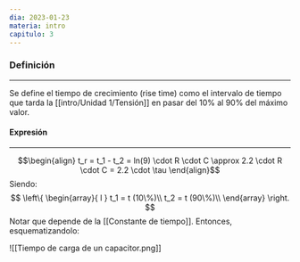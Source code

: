 ```yaml
---
dia: 2023-01-23
materia: intro
capitulo: 3
---
```

### Definición
---
Se define el tiempo de crecimiento (rise time) como el intervalo de tiempo que tarda la [[intro/Unidad 1/Tensión]] en pasar del $10\%$ al $90\%$ del máximo valor.

#### Expresión
---
$$\begin{align}
t_r = t_1 - t_2 = ln(9) \cdot R \cdot C \approx 2.2 \cdot R \cdot C = 2.2 \cdot \tau
\end{align}$$
Siendo:
$$ 
\left\{ 
\begin{array}{ l } 
t_1 = t (10\%)\\
t_2 = t (90\%)\\
\end{array} \right.
$$
Notar que depende de la [[Constante de tiempo]].
Entonces, esquematizandolo:

![[Tiempo de carga de un capacitor.png]]

